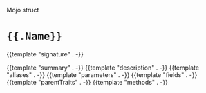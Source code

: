 Mojo struct

# `{{.Name}}`

{{template "signature" . -}}

{{template "summary" . -}}
{{template "description" . -}}
{{template "aliases" . -}}
{{template "parameters" . -}}
{{template "fields" . -}}
{{template "parentTraits" . -}}
{{template "methods" . -}}